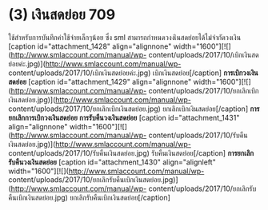 # (3)    เงินสดย่อย  709

ใช้สำหรับการบันทึกค่าใช้จ่ายเล็กๆน้อย ซึ่ง sml
สามารถกำหนดวงงเินสดย่อยได้ไม่จำกัดวงเงิน [caption id="attachment_1428"
align="alignnone" width="1600"][![](http://www.smlaccount.com/manual/wp-
content/uploads/2017/10/เบิกเงินสดย่อยค่ะ.jpg)](http://www.smlaccount.com/manual/wp-
content/uploads/2017/10/เบิกเงินสดย่อยค่ะ.jpg) เบิกเงินสดย่อย[/caption]
**การเบิกวงเงินสดย่อย** [caption id="attachment_1429" align="alignnone"
width="1600"][![](http://www.smlaccount.com/manual/wp-
content/uploads/2017/10/ยกเลิกเบิกเงินสดย่อย.jpg)](http://www.smlaccount.com/manual/wp-
content/uploads/2017/10/ยกเลิกเบิกเงินสดย่อย.jpg)
ยกเลิกเบิกเงินสดย่อย[/caption] **การยกเลิกการเบิกวงเงินสดย่อย**
**การรับคืนวงเงินสดย่อย** [caption id="attachment_1431" align="alignnone"
width="1600"][![](http://www.smlaccount.com/manual/wp-
content/uploads/2017/10/รับคืนเงินสดย่อย.jpg)](http://www.smlaccount.com/manual/wp-
content/uploads/2017/10/รับคืนเงินสดย่อย.jpg) รับคืนเงินสดย่อย[/caption]
**การยกเลิกรับคืนวงเงินสดย่อย** [caption id="attachment_1430"
align="alignleft" width="1600"][![](http://www.smlaccount.com/manual/wp-
content/uploads/2017/10/ยกเลิกรับคืนเบิกเงินสดย่อย.jpg)](http://www.smlaccount.com/manual/wp-
content/uploads/2017/10/ยกเลิกรับคืนเบิกเงินสดย่อย.jpg)
ยกเลิกรับคืนเบิกเงินสดย่อย[/caption]  


